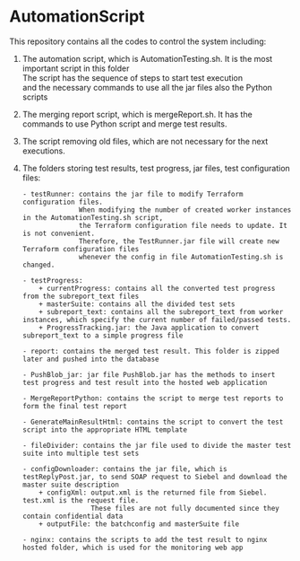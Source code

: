 # AutomationScript
This repository contains all the codes to control the system including:  

1.  The automation script, which is AutomationTesting.sh. It is the most important script in this folder  
    The script has the sequence of steps to start test execution  
    and the necessary commands to use all the jar files  also the Python scripts
    
2.  The merging report script, which is mergeReport.sh. It has the commands to use Python script and merge test results.
    
3.  The script removing old files, which are not necessary for the next executions.
    
4.  The folders storing test results, test progress, jar files, test configuration files:  
    
        - testRunner: contains the jar file to modify Terraform configuration files.  
                      When modifying the number of created worker instances in the AutomationTesting.sh script,  
                      the Terraform configuration file needs to update. It is not convenient.  
                      Therefore, the TestRunner.jar file will create new Terraform configuration files  
                      whenever the config in file AutomationTesting.sh is changed.  
    
        - testProgress:  
            + currentProgress: contains all the converted test progress from the subreport_text files  
            + masterSuite: contains all the divided test sets  
            + subreport_text: contains all the subreport_text from worker instances, which specify the current number of failed/passed tests.  
            + ProgressTracking.jar: the Java application to convert subreport_text to a simple progress file  
    
        - report: contains the merged test result. This folder is zipped later and pushed into the database  
    
        - PushBlob_jar: jar file PushBlob.jar has the methods to insert test progress and test result into the hosted web application  
        
        - MergeReportPython: contains the script to merge test reports to form the final test report  
        
        - GenerateMainResultHtml: contains the script to convert the test script into the appropriate HTML template  
    
        - fileDivider: contains the jar file used to divide the master test suite into multiple test sets  
    
        - configDownloader: contains the jar file, which is testReplyPost.jar, to send SOAP request to Siebel and download the master suite description
            + configXml: output.xml is the returned file from Siebel. test.xml is the request file. 
                         These files are not fully documented since they contain confidential data
            + outputFile: the batchconfig and masterSuite file
    
        - nginx: contains the scripts to add the test result to nginx hosted folder, which is used for the monitoring web app  